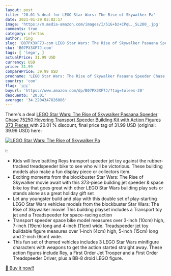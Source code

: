 ```yaml
---
layout: post
title: '20.01 % deal for LEGO Star Wars: The Rise of Skywalker Pa'
date: 2021-01-29 02:02:17
image: 'https://m.media-amazon.com/images/I/51G+bz+CPqL._SL200_.jpg'
comments: true
category: ofertas
author: ring
slug: 'B07PX3XF7J-com LEGO Star Wars: The Rise of Skywalker Pasaana Speeder...'
sku: 'B07PX3XF7J-com'
tags: [ 'lego', ]
actualPrice: 31.99 USD
currency: USD
price: 31.99
comparePrice: 39.99 USD
prodname: 'LEGO Star Wars: The Rise of Skywalker Pasaana Speeder Chase 75250 Hovering Transport Speeder Building Kit with Action Figures  373 Pieces '
country: 'com'
flag: '🇺🇸'
buyurl: 'https://www.amazon.com/dp/B07PX3XF7J/?tag=tolees-20'
descuento: '20.01'
average: '34.2204347826086'
---
```


There's a deal [LEGO Star Wars: The Rise of Skywalker Pasaana Speeder Chase 75250 Hovering Transport Speeder Building Kit with Action Figures  373 Pieces ](https://www.amazon.com/dp/B07PX3XF7J/?tag=tolees-20)  with  20.01 % discount, final price tag of  31.99 USD (original: 39.99 USD) here:

[![LEGO Star Wars: The Rise of Skywalker Pa](https://m.media-amazon.com/images/I/51G+bz+CPqL._SL200_.jpg)](https://www.amazon.com/dp/B07PX3XF7J/?tag=tolees-20)

ℹ️:

- Kids will love battling Reys transport speeder jet toy against the rubber-tracked treadspeeder bike to see who will be victorious. These building models also make a fun display piece or collectors item.
- Exciting moments from the blockbuster Star Wars: The Rise of Skywalker movie await with this 373-piece building jet speeder & space bike toy that goes great with other LEGO Star Wars building play sets or stands alone as a great holiday gift set
- Let any youngster build and play with this double set of play-starting LEGO Star Wars vehicles models from the blockbuster Star Wars: The Rise of Skywalker movie! This building playset includes a Transport toy jet and a Treadspeeder for space-racing action
- Transport speeder space bike model measures over 3-inch (10cm) high, 7-inch (19cm) long and 4-inch (11cm) wide. Treadspeeder jet toy buildable figure measures over 1-inch (4cm) high, 5-inch (15cm) long and 2-inch (6cm) wide.
- This fun set of themed vehicles includes 3 LEGO Star Wars minifigure characters with weapons to get the action started straight away. These action figures include Rey, a First Order Jet Trooper and a First Order Treadspeeder Driver, plus a BB-8 droid LEGO figure.

[🛒 Buy it now!!](https://www.amazon.com/dp/B07PX3XF7J/?tag=tolees-20)
